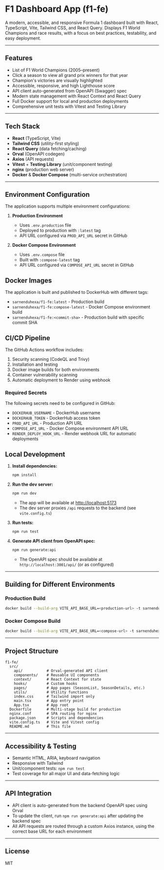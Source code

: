 # F1 Dashboard App (f1-fe)

A modern, accessible, and responsive Formula 1 dashboard built with React, TypeScript, Vite, Tailwind CSS, and React Query. Displays F1 World Champions and race results, with a focus on best practices, testability, and easy deployment.

---

## Features
- List of F1 World Champions (2005–present)
- Click a season to view all grand prix winners for that year
- Champion's victories are visually highlighted
- Accessible, responsive, and high Lighthouse score
- API client auto-generated from OpenAPI (Swagger) spec
- Modern state management with React Context and React Query
- Full Docker support for local and production deployments
- Comprehensive unit tests with Vitest and Testing Library

---

## Tech Stack
- **React** (TypeScript, Vite)
- **Tailwind CSS** (utility-first styling)
- **React Query** (data fetching/caching)
- **Orval** (OpenAPI codegen)
- **Axios** (API requests)
- **Vitest** + **Testing Library** (unit/component testing)
- **nginx** (production web server)
- **Docker** & **Docker Compose** (multi-service orchestration)

---

## Environment Configuration

The application supports multiple environment configurations:

1. **Production Environment**
   - Uses `.env.production` file
   - Deployed to production with `:latest` tag
   - API URL configured via `PROD_API_URL` secret in GitHub

2. **Docker Compose Environment**
   - Uses `.env.compose` file
   - Built with `:compose-latest` tag
   - API URL configured via `COMPOSE_API_URL` secret in GitHub

## Docker Images

The application is built and published to DockerHub with different tags:

- `sarnenduhexa/f1-fe:latest` - Production build
- `sarnenduhexa/f1-fe:compose-latest` - Docker Compose environment build
- `sarnenduhexa/f1-fe:<commit-sha>` - Production build with specific commit SHA

## CI/CD Pipeline

The GitHub Actions workflow includes:

1. Security scanning (CodeQL and Trivy)
2. Installation and testing
3. Docker image builds for both environments
4. Container vulnerability scanning
5. Automatic deployment to Render using webhook

### Required Secrets

The following secrets need to be configured in GitHub:

- `DOCKERHUB_USERNAME` - DockerHub username
- `DOCKERHUB_TOKEN` - DockerHub access token
- `PROD_API_URL` - Production API URL
- `COMPOSE_API_URL` - Docker Compose environment API URL
- `RENDER_DEPLOY_HOOK_URL` - Render webhook URL for automatic deployments

## Local Development

1. **Install dependencies:**
   ```sh
   npm install
   ```
2. **Run the dev server:**
   ```sh
   npm run dev
   ```
   - The app will be available at [http://localhost:5173](http://localhost:5173)
   - The dev server proxies `/api` requests to the backend (see `vite.config.ts`)

3. **Run tests:**
   ```sh
   npm run test
   ```

4. **Generate API client from OpenAPI spec:**
   ```sh
   npm run generate:api
   ```
   - The OpenAPI spec should be available at `http://localhost:3001/api/` (or as configured)

---

## Building for Different Environments

### Production Build
```bash
docker build --build-arg VITE_API_BASE_URL=<production-url> -t sarnenduhexa/f1-fe:latest .
```

### Docker Compose Build
```bash
docker build --build-arg VITE_API_BASE_URL=<compose-url> -t sarnenduhexa/f1-fe:compose-latest .
```

---

## Project Structure
```
f1-fe/
  src/
    api/           # Orval-generated API client
    components/    # Reusable UI components
    context/       # React Context for state
    hooks/         # Custom hooks
    pages/         # App pages (SeasonList, SeasonDetails, etc.)
    utils/         # Utility functions
    index.css      # Tailwind import only
    main.tsx       # App entry point
    App.tsx        # App root
  Dockerfile       # Multi-stage build for production
  nginx.conf       # SPA routing for nginx
  package.json     # Scripts and dependencies
  vite.config.ts   # Vite and Vitest config
  README.md        # This file
```

---

## Accessibility & Testing
- Semantic HTML, ARIA, keyboard navigation
- Responsive with Tailwind
- Unit/component tests: `npm run test`
- Test coverage for all major UI and data-fetching logic

---

## API Integration
- API client is auto-generated from the backend OpenAPI spec using Orval
- To update the client, run `npm run generate:api` after updating the backend spec
- All API requests are routed through a custom Axios instance, using the correct base URL for each environment

---

## License
MIT

